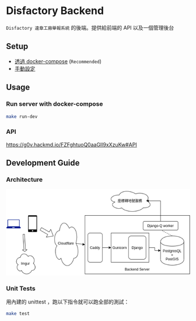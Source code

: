 # Disfactory Backend
`Disfactory 違章工廠舉報系統` 的後端。提供給前端的 API 以及一個管理後台

## Setup

- [透過 docker-compose](docs/SETUP_COMPOSE.md) (`Recommended`)
- [手動設定](docs/SETUP_MANUAL.md)

## Usage

### Run server with docker-compose

```bash
make run-dev
```

### API

https://g0v.hackmd.io/FZFghtuoQ0aaGIl9xXzuKw#API

## Development Guide

### Architecture
![](backend.png)

### Unit Tests
用內建的 unittest ，跑以下指令就可以跑全部的測試：

```bash
make test
```
